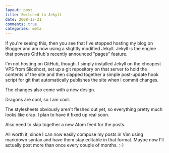 ```yaml
---
layout: post
title: Switched to Jekyll
date: 2008-12-21
comments: true
categories: meta
---
```


If you're seeing this, then you see that I've stopped hosting my blog on Blogger
and am now using a slightly modified Jekyll. Jekyll is the engine that powers
GitHub's recently announced "pages" feature.

I'm not hosting on GitHub, though. I simply installed Jekyll on the cheapest VPS
from Slicehost, set up a git repository on that server to hold the contents of
the site and then slapped together a simple post-update hook script for git that
automatically publishes the site when I commit changes.

The changes also come with a new design.

Dragons are cool, so I am cool.

The stylesheets obviously aren't fleshed out yet, so everything pretty much
looks like crap. I plan to have it fixed up real soon.

Also need to slap together a new Atom feed for the posts.

All worth it, since I can now easily compose my posts in Vim using markdown
syntax and have them stay editable in that format. Maybe now I'll actually post
more than once every couple of months. :-)
